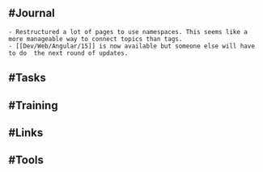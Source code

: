 ## #Journal
	- Restructured a lot of pages to use namespaces. This seems like a more manageable way to connect topics than tags.
	- [[Dev/Web/Angular/15]] is now available but someone else will have to do  the next round of updates.
## #Tasks
## #Training
## #Links
## #Tools